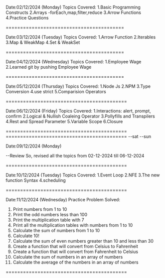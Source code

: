 
Date:02/12/2024 (Monday) 
Topics Covered: 
1.Basic Programming Constructs 
2.Arrays -forEach,map,filter,reduce 
3.Arrow Functions 
4.Practice Questions

=========================================

Date:03/12/2024 (Tuesday)
Topics Covered:
1.Arrow Function
2.Iterables
3.Map & WeakMap
4.Set & WeakSet

=========================================

Date:04/12/2024 (Wednesday)
Topics Covered:
1.Employee Wage
2.Learned git by pushing Employee Wage

=========================================

Date:05/12/2024 (Thursday)
Topics Covered:
1.Node Js
2.NPM
3.Type Conversion
4.use strict
5.Comparision Operators

==========================================

Date:06/12/2024 (Friday)
Topics Covered:
1.Interactions: alert, prompt, confirm
2.Logical & Nullish Coaleing Operator
3.Pollyfills and Transpilers
4.Rest and Spread Parameter
5.Variable Scope
6.Closure

==========================================
========================================== --sat --sun

Date:09/12/2024 (Monday)

--Review 
So, revised all the topics from 02-12-2024 till 06-12-2024

==========================================

Date:10/12/2024 (Tuesday)
Topics Covered:
1.Event Loop
2.NFE
3.The new function Syntax
4.scheduling

==========================================

Date:11/12/2024 (Wednesday)
Practice Problem Solved:

1. Print numbers from 1 to 10
2. Print the odd numbers less than 100
3. Print the multiplication table with 7
4. Print all the multiplication tables with numbers from 1 to 10
5. Calculate the sum of numbers from 1 to 10
6. Calculate 10!
7. Calculate the sum of even numbers greater than 10 and less than 30
8. Create a function that will convert from Celsius to Fahrenheit
9. Create a function that will convert from Fahrenheit to Celsius
10. Calculate the sum of numbers in an array of numbers
11. Calculate the average of the numbers in an array of numbers

==========================================
